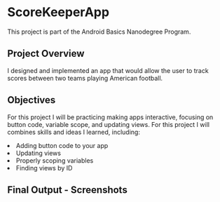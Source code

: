 <h1>ScoreKeeperApp</h1>
This project is part of the Android Basics Nanodegree Program.

<h2>Project Overview</h2>
I designed and implemented an app that would allow the user to track scores between two teams playing American football.

<h2>Objectives</h2>
<p>For this project I will be practicing making apps interactive, focusing on button code, variable scope, and updating views. For this project I will combines skills and ideas I learned, including:</p>

<li>Adding button code to your app</li>
<li>Updating views</li>
<li>Properly scoping variables</li>
<li>Finding views by ID</li>

<h2>Final Output - Screenshots</h2>
